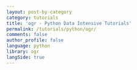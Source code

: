 ```yaml
---
layout: post-by-category
category: tutorials
title: 'ogr - Python Data Intensive Tutorials'
permalink: /tutorials/python/ogr/
comments: false
author_profile: false
language: python
library: ogr
langSide: true
---
```

